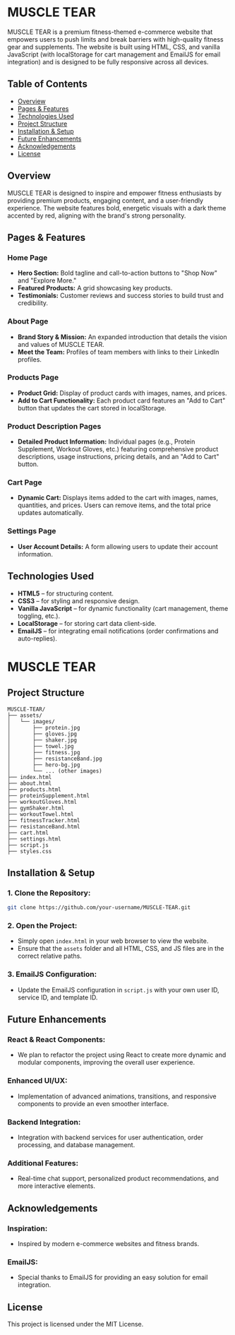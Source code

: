 # MUSCLE TEAR

MUSCLE TEAR is a premium fitness-themed e-commerce website that empowers users to push limits and break barriers with high-quality fitness gear and supplements. The website is built using HTML, CSS, and vanilla JavaScript (with localStorage for cart management and EmailJS for email integration) and is designed to be fully responsive across all devices.

## Table of Contents

- [Overview](#overview)
- [Pages & Features](#pages--features)
- [Technologies Used](#technologies-used)
- [Project Structure](#project-structure)
- [Installation & Setup](#installation--setup)
- [Future Enhancements](#future-enhancements)
- [Acknowledgements](#acknowledgements)
- [License](#license)

## Overview

MUSCLE TEAR is designed to inspire and empower fitness enthusiasts by providing premium products, engaging content, and a user-friendly experience. The website features bold, energetic visuals with a dark theme accented by red, aligning with the brand's strong personality.

## Pages & Features

### Home Page
- **Hero Section:** Bold tagline and call-to-action buttons to "Shop Now" and "Explore More."
- **Featured Products:** A grid showcasing key products.
- **Testimonials:** Customer reviews and success stories to build trust and credibility.

### About Page
- **Brand Story & Mission:** An expanded introduction that details the vision and values of MUSCLE TEAR.
- **Meet the Team:** Profiles of team members with links to their LinkedIn profiles.

### Products Page
- **Product Grid:** Display of product cards with images, names, and prices.
- **Add to Cart Functionality:** Each product card features an "Add to Cart" button that updates the cart stored in localStorage.

### Product Description Pages
- **Detailed Product Information:** Individual pages (e.g., Protein Supplement, Workout Gloves, etc.) featuring comprehensive product descriptions, usage instructions, pricing details, and an "Add to Cart" button.

### Cart Page
- **Dynamic Cart:** Displays items added to the cart with images, names, quantities, and prices. Users can remove items, and the total price updates automatically.

### Settings Page
- **User Account Details:** A form allowing users to update their account information.

## Technologies Used

- **HTML5** – for structuring content.
- **CSS3** – for styling and responsive design.
- **Vanilla JavaScript** – for dynamic functionality (cart management, theme toggling, etc.).
- **LocalStorage** – for storing cart data client-side.
- **EmailJS** – for integrating email notifications (order confirmations and auto-replies).
# MUSCLE TEAR

## Project Structure
```
MUSCLE-TEAR/
├── assets/
│   └── images/
│       ├── protein.jpg
│       ├── gloves.jpg
│       ├── shaker.jpg
│       ├── towel.jpg
│       ├── fitness.jpg
│       ├── resistanceBand.jpg
│       ├── hero-bg.jpg
│       └── ... (other images)
├── index.html
├── about.html
├── products.html
├── proteinSupplement.html
├── workoutGloves.html
├── gymShaker.html
├── workoutTowel.html
├── fitnessTracker.html
├── resistanceBand.html
├── cart.html
├── settings.html
├── script.js
├── styles.css
```

## Installation & Setup

### 1. Clone the Repository:
```bash
git clone https://github.com/your-username/MUSCLE-TEAR.git
```

### 2. Open the Project:
- Simply open `index.html` in your web browser to view the website.
- Ensure that the `assets` folder and all HTML, CSS, and JS files are in the correct relative paths.

### 3. EmailJS Configuration:
- Update the EmailJS configuration in `script.js` with your own user ID, service ID, and template ID.

## Future Enhancements

### React & React Components:
- We plan to refactor the project using React to create more dynamic and modular components, improving the overall user experience.

### Enhanced UI/UX:
- Implementation of advanced animations, transitions, and responsive components to provide an even smoother interface.

### Backend Integration:
- Integration with backend services for user authentication, order processing, and database management.

### Additional Features:
- Real-time chat support, personalized product recommendations, and more interactive elements.

## Acknowledgements

### Inspiration:
- Inspired by modern e-commerce websites and fitness brands.

### EmailJS:
- Special thanks to EmailJS for providing an easy solution for email integration.

## License
This project is licensed under the MIT License.
